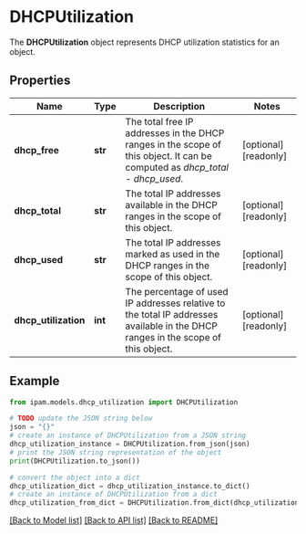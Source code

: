 # DHCPUtilization

The __DHCPUtilization__ object represents DHCP utilization statistics for an object.

## Properties

Name | Type | Description | Notes
------------ | ------------- | ------------- | -------------
**dhcp_free** | **str** | The total free IP addresses in the DHCP ranges in the scope of this object. It can be computed as _dhcp_total_ - _dhcp_used_. | [optional] [readonly] 
**dhcp_total** | **str** | The total IP addresses available in the DHCP ranges in the scope of this object. | [optional] [readonly] 
**dhcp_used** | **str** | The total IP addresses marked as used in the DHCP ranges in the scope of this object. | [optional] [readonly] 
**dhcp_utilization** | **int** | The percentage of used IP addresses relative to the total IP addresses available in the DHCP ranges in the scope of this object. | [optional] [readonly] 

## Example

```python
from ipam.models.dhcp_utilization import DHCPUtilization

# TODO update the JSON string below
json = "{}"
# create an instance of DHCPUtilization from a JSON string
dhcp_utilization_instance = DHCPUtilization.from_json(json)
# print the JSON string representation of the object
print(DHCPUtilization.to_json())

# convert the object into a dict
dhcp_utilization_dict = dhcp_utilization_instance.to_dict()
# create an instance of DHCPUtilization from a dict
dhcp_utilization_from_dict = DHCPUtilization.from_dict(dhcp_utilization_dict)
```
[[Back to Model list]](../README.md#documentation-for-models) [[Back to API list]](../README.md#documentation-for-api-endpoints) [[Back to README]](../README.md)


